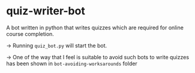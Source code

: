 # quiz-writer-bot
A bot written in python that writes quizzes which are required for online course completion.

-> Running `quiz_bot.py` will start the bot.

-> One of the way that I feel is suitable to avoid such bots to write quizzes has been shown in `bot-avoiding-worksarounds` folder
